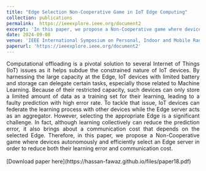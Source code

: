 ```yaml
---
title: "Edge Selection Non-Cooperative Game in IoT Edge Computing"
collection: publications
permalink:  https://ieeexplore.ieee.org/document2
excerpt: 'In this paper, we propose a Non-Cooperative game where devices autonomously and efficiently select an Edge server in order to reduce both their learning error and communication cost.'
date: 2024-09-08
venue: 'IEEE International Symposium on Personal, Indoor and Mobile Radio Communications (PIMRC) '
paperurl: 'https://ieeexplore.ieee.org/document2'
---
```

<div style="text-align: justify;">
Computational offloading is a pivotal solution to
several Internet of Things (IoT) issues as it helps subdue the
constrained nature of IoT devices. By harnessing the large capacity
at the Edge, IoT devices with limited battery and storage can delegate
certain tasks, especially those related to Machine Learning.
Because of their restricted capacity, such devices can only store a
limited amount of data as a training set for their learning, leading
to a faulty prediction with high error rate. To tackle that issue,
IoT devices can federate the learning process with other devices
while the Edge server acts as an aggregator. However, selecting
the appropriate Edge is a significant challenge. In fact, although
learning collectively can reduce the prediction error, it also brings
about a communication cost that depends on the selected Edge.
Therefore, in this paper, we propose a Non-Cooperative game
where devices autonomously and efficiently select an Edge server
in order to reduce both their learning error and communication
cost.
</div>
<br>
[Download paper here](https://hassan-fawaz.github.io/files/paper18.pdf)

